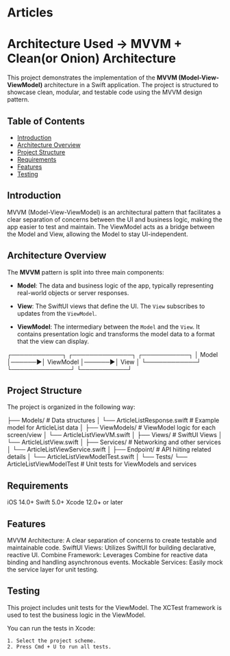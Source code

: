 # Articles

#  Architecture Used -> MVVM + Clean(or Onion) Architecture

This project demonstrates the implementation of the **MVVM (Model-View-ViewModel)** architecture in a Swift application. The project is structured to showcase clean, modular, and testable code using the MVVM design pattern.

## Table of Contents

- [Introduction](#introduction)
- [Architecture Overview](#architecture-overview)
- [Project Structure](#project-structure)
- [Requirements](#requirements)
- [Features](#features)
- [Testing](#testing)

## Introduction

MVVM (Model-View-ViewModel) is an architectural pattern that facilitates a clear separation of concerns between the UI and business logic, making the app easier to test and maintain. The ViewModel acts as a bridge between the Model and View, allowing the Model to stay UI-independent.

## Architecture Overview

The **MVVM** pattern is split into three main components:

- **Model**: The data and business logic of the app, typically representing real-world objects or server responses.
  
- **View**: The SwiftUI views that define the UI. The `View` subscribes to updates from the `ViewModel`.

- **ViewModel**: The intermediary between the `Model` and the `View`. It contains presentation logic and transforms the model data to a format that the view can display.

┌────────────┐       ┌──────────────┐       ┌───────────┐
│   Model    │──────▶│  ViewModel   │──────▶│   View    │
└────────────┘       └──────────────┘       └───────────┘


## Project Structure
The project is organized in the following way:

├── Models/              # Data structures
│   └── ArticleListResponse.swift       # Example model for ArticleList data
│
├── ViewModels/          # ViewModel logic for each screen/view
│   └── ArticleListViewVM.swift
│
├── Views/               # SwiftUI Views
│   └── ArticleListView.swift
│
├── Services/            # Networking and other services
│   └── ArticleListViewService.swift
│
├── Endpoint/               # API hiiting related details
│   └── ArticleListViewModelTest.swift
│
└── Tests/
    └── ArticleListViewModelTest  # Unit tests for ViewModels and services

## Requirements

iOS 14.0+
Swift 5.0+
Xcode 12.0+ or later

## Features

MVVM Architecture: A clear separation of concerns to create testable and maintainable code.
SwiftUI Views: Utilizes SwiftUI for building declarative, reactive UI.
Combine Framework: Leverages Combine for reactive data binding and handling asynchronous events.
Mockable Services: Easily mock the service layer for unit testing.


## Testing
This project includes unit tests for the ViewModel. The XCTest framework is used to test the business logic in the ViewModel.

You can run the tests in Xcode:

    1. Select the project scheme.
    2. Press Cmd + U to run all tests.
